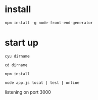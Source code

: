 # install

`npm install -g node-front-end-generator`

# start up 

`cyu dirname`

`cd dirname`

`npm install`

`node app.js local | test | online`

listening on port 3000


